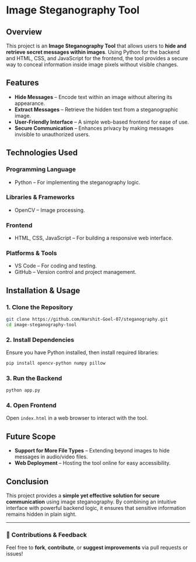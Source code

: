 # Image Steganography Tool

## Overview
This project is an **Image Steganography Tool** that allows users to **hide and retrieve secret messages within images**. Using Python for the backend and HTML, CSS, and JavaScript for the frontend, the tool provides a secure way to conceal information inside image pixels without visible changes.

## Features
- **Hide Messages** – Encode text within an image without altering its appearance.
- **Extract Messages** – Retrieve the hidden text from a steganographic image.
- **User-Friendly Interface** – A simple web-based frontend for ease of use.
- **Secure Communication** – Enhances privacy by making messages invisible to unauthorized users.

## Technologies Used
### **Programming Language**
- Python – For implementing the steganography logic.

### **Libraries & Frameworks**
- OpenCV – Image processing.

### **Frontend**
- HTML, CSS, JavaScript – For building a responsive web interface.

### **Platforms & Tools**
- VS Code – For coding and testing.
- GitHub – Version control and project management.

## Installation & Usage
### **1. Clone the Repository**
```bash
git clone https://github.com/Harshit-Goel-07/steganography.git
cd image-steganography-tool
```

### **2. Install Dependencies**
Ensure you have Python installed, then install required libraries:
```bash
pip install opencv-python numpy pillow
```

### **3. Run the Backend**
```bash
python app.py
```

### **4. Open Frontend**
Open `index.html` in a web browser to interact with the tool.


## Future Scope
- **Support for More File Types** – Extending beyond images to hide messages in audio/video files.
- **Web Deployment** – Hosting the tool online for easy accessibility.

## Conclusion
This project provides a **simple yet effective solution for secure communication** using image steganography. By combining an intuitive interface with powerful backend logic, it ensures that sensitive information remains hidden in plain sight.

---
### 🚀 **Contributions & Feedback**
Feel free to **fork**, **contribute**, or **suggest improvements** via pull requests or issues!
